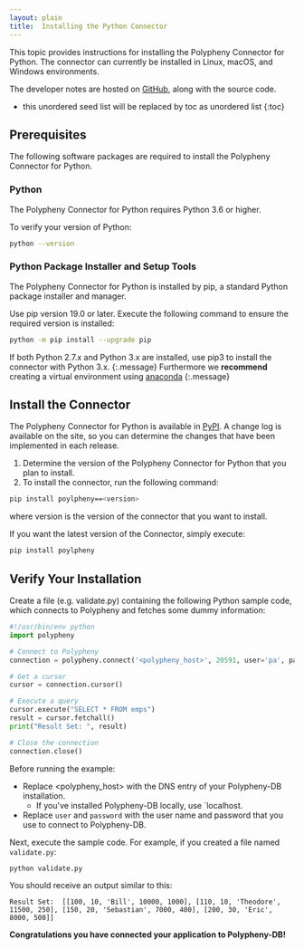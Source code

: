 ```yaml
---
layout: plain
title:  Installing the Python Connector
---
```


This topic provides instructions for installing the Polypheny Connector for Python. The connector can currently be installed in Linux, macOS, and Windows environments.

The developer notes are hosted on [GitHub](https://github.com/polypheny/Polypheny-Connector-Python), along with the source code.

* this unordered seed list will be replaced by toc as unordered list
{:toc}


## Prerequisites

The following software packages are required to install the Polypheny Connector for Python.

### Python

The Polypheny Connector for Python requires Python 3.6 or higher.

To verify your version of Python:
```bash
python --version
```

### Python Package Installer and Setup Tools

The Polypheny Connector for Python is installed by pip, a standard Python package installer and manager.

Use pip version 19.0 or later. Execute the following command to ensure the required version is installed:

```bash
python -m pip install --upgrade pip
```
If both Python 2.7.x and Python 3.x are installed, use pip3 to install the connector with Python 3.x.
{:.message}
Furthermore we **recommend** creating a virtual environment using [anaconda](https://www.anaconda.com/)
{:.message}


## Install the Connector

The Polypheny Connector for Python is available in [PyPI](https://pypi.org/project/polypheny/). A change log is available on the site, so you can determine the changes that have been implemented in each release.

1. Determine the version of the Polypheny Connector for Python that you plan to install.
2. To install the connector, run the following command:
```bash
pip install poylpheny==<version>
```
where version is the version of the connector that you want to install.

If you want the latest version of the Connector, simply execute:
```bash
pip install poylpheny
```

## Verify Your Installation
Create a file (e.g. validate.py) containing the following Python sample code, which connects to Polypheny and fetches some dummy information:
```python
#!/usr/bin/env python
import polypheny

# Connect to Polypheny
connection = polypheny.connect('<polypheny_host>', 20591, user='pa', password='')

# Get a cursor
cursor = connection.cursor()

# Execute a query
cursor.execute("SELECT * FROM emps")
result = cursor.fetchall()
print("Result Set: ", result)

# Close the connection
connection.close()
```

Before running the example:
* Replace <polypheny_host> with the DNS entry of your Polypheny-DB installation.
  * If you've installed Polypheny-DB locally, use `localhost.
* Replace `user` and `password` with the user name and password that you use to connect to Polypheny-DB.

Next, execute the sample code. For example, if you created a file named `validate.py`:
```bash
python validate.py
```

You should receive an output similar to this:
```
Result Set:  [[100, 10, 'Bill', 10000, 1000], [110, 10, 'Theodore', 11500, 250], [150, 20, 'Sebastian', 7000, 400], [200, 30, 'Eric', 8000, 500]]
```

**Congratulations you have connected your application to Polypheny-DB!**